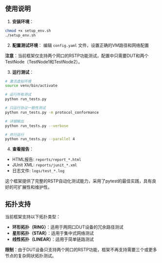 ## 使用说明

1. **安装环境**：
```bash
chmod +x setup_env.sh
./setup_env.sh
```

2. **配置测试环境**：
编辑 `config.yaml` 文件，设置正确的VM路径和网络配置

**注意**：当前框架仅支持两个网口的RSTP功能测试，配置中只需要DUT和两个TestNode（TestNode1和TestNode2）。

3. **运行测试**：
```bash
# 激活虚拟环境
source venv/bin/activate

# 运行所有测试
python run_tests.py

# 只运行协议一致性测试
python run_tests.py -m protocol_conformance

# 详细输出
python run_tests.py --verbose

# 并行运行
python run_tests.py --parallel 4
```

4. **查看报告**：
- HTML报告: `reports/report_*.html`
- JUnit XML: `reports/junit_*.xml`
- 日志文件: `logs/test_*.log`

这个框架提供了完整的RSTP自动化测试能力，采用了pytest的最佳实践，具有良好的可扩展性和维护性。

## 拓扑支持

当前框架支持以下拓扑类型：
- **环形拓扑（RING）**：适用于两网口DUT设备的冗余路径测试
- **星形拓扑（STAR）**：适用于集中式网络测试
- **线性拓扑（LINEAR）**：适用于简单链路测试

**限制**：由于DUT设备只支持两个网口的RSTP功能，框架不再支持需要三个或更多节点的复杂网状拓扑测试。